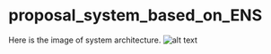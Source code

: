 # proposal_system_based_on_ENS
Here is the image of system architecture.
![alt text](https://github.com/shihchengpeng/proposal_system_based_on_ENS/blob/main/System%20Architecture.png)
